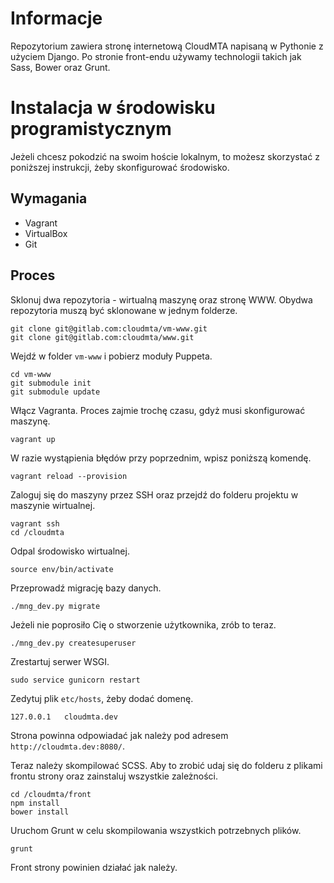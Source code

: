 # Informacje
Repozytorium zawiera stronę internetową CloudMTA napisaną w Pythonie z użyciem Django. Po stronie front-endu używamy technologii takich jak Sass, Bower oraz Grunt.

# Instalacja w środowisku programistycznym
Jeżeli chcesz pokodzić na swoim hoście lokalnym, to możesz skorzystać z poniższej instrukcji, żeby skonfigurować środowisko.
## Wymagania
* Vagrant
* VirtualBox
* Git

## Proces
Sklonuj dwa repozytoria - wirtualną maszynę oraz stronę WWW. Obydwa repozytoria muszą być sklonowane w jednym folderze.
```
git clone git@gitlab.com:cloudmta/vm-www.git
git clone git@gitlab.com:cloudmta/www.git
```

Wejdź w folder `vm-www` i pobierz moduły Puppeta.
```
cd vm-www
git submodule init
git submodule update
```

Włącz Vagranta. Proces zajmie trochę czasu, gdyż musi skonfigurować maszynę.
```
vagrant up
```

W razie wystąpienia błędów przy poprzednim, wpisz poniższą komendę.
```
vagrant reload --provision
```

Zaloguj się do maszyny przez SSH oraz przejdź do folderu projektu w maszynie wirtualnej.
```
vagrant ssh
cd /cloudmta
```

Odpal środowisko wirtualnej.
```
source env/bin/activate
```

Przeprowadź migrację bazy danych.
```
./mng_dev.py migrate
```

Jeżeli nie poprosiło Cię o stworzenie użytkownika, zrób to teraz.
```
./mng_dev.py createsuperuser
```

Zrestartuj serwer WSGI.
```
sudo service gunicorn restart
```

Zedytuj plik `etc/hosts`, żeby dodać domenę.
```
127.0.0.1   cloudmta.dev
```

Strona powinna odpowiadać jak należy pod adresem `http://cloudmta.dev:8080/`.

Teraz należy skompilować SCSS. Aby to zrobić udaj się do folderu z plikami frontu strony oraz zainstaluj wszystkie zależności.
```
cd /cloudmta/front
npm install
bower install
```

Uruchom Grunt w celu skompilowania wszystkich potrzebnych plików.
```
grunt
```

Front strony powinien działać jak należy.
